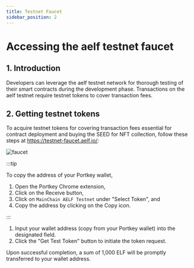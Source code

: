 ```yaml
---
title: Testnet Faucet
sidebar_position: 2
---
```


# Accessing the aelf testnet faucet

## 1. Introduction

Developers can leverage the aelf testnet network for thorough testing of their smart contracts during the development phase. Transactions on the aelf testnet require testnet tokens to cover transaction fees.

## 2. Getting testnet tokens

To acquire testnet tokens for covering transaction fees essential for contract deployment and buying the SEED for NFT collection, follow these steps at https://testnet-faucet.aelf.io/:

![faucet](/img/faucet.png)

:::tip

To copy the address of your Portkey wallet,

1. Open the Portkey Chrome extension,
2. Click on the Receive button,
3. Click on `MainChain AELF Testnet` under "Select Token", and
4. Copy the address by clicking on the Copy icon.

:::

1. Input your wallet address (copy from your Portkey wallet) into the designated field.
2. Click the "Get Test Token" button to initiate the token request.

Upon successful completion, a sum of 1,000 ELF will be promptly transferred to your wallet address.
